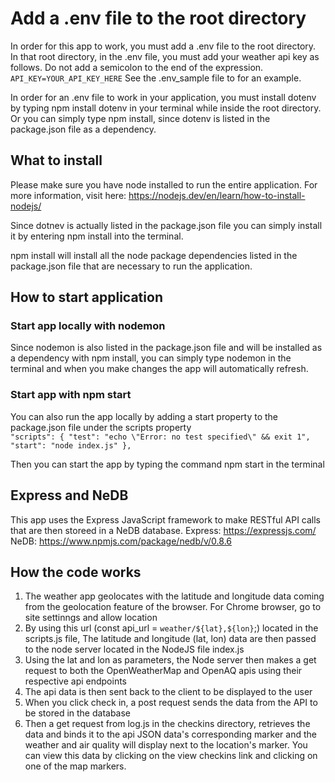 # Add a .env file to the root directory
In order for this app to work, you must add a .env file to the root directory. In that root directory, in the .env file, you must add your weather api key as follows. Do not add a semicolon to the end of the expression.
`API_KEY=YOUR_API_KEY_HERE`
See the .env_sample file to for an example.

In order for an .env file to work in your application, you must install dotenv by typing npm install dotenv in your terminal while inside the root directory. Or you can simply type npm install, since dotenv is listed in the package.json file as a dependency. 

## What to install
Please make sure you have node installed to run the entire application. For more information, visit here: https://nodejs.dev/en/learn/how-to-install-nodejs/ 

Since dotnev is actually listed in the package.json file you can simply install it by entering npm install into the terminal.

npm install will install all the node package dependencies listed in the package.json file that are necessary to run the application. 

## How to start application
### Start app locally with nodemon 

Since nodemon is also listed in the package.json file and will be installed as a dependency with npm install, you can simply type nodemon in the terminal and when you make changes the app will automatically refresh.
### Start app with npm start
You can also run the app locally by adding a start property to the package.json file under the scripts property  
`"scripts": {
    "test": "echo \"Error: no test specified\" && exit 1",
    "start": "node index.js"
  },`

Then you can start the app by typing the command npm start in the terminal

## Express and NeDB 
This app uses the Express JavaScript framework to make RESTful API calls that are then storeed in a NeDB database.
Express: https://expressjs.com/
NeDB: https://www.npmjs.com/package/nedb/v/0.8.6

## How the code works
1. The weather app geolocates with the latitude and longitude data coming from the geolocation feature of the browser. For Chrome browser, go to site settinngs and allow location
2. By using this url (const api_url = `weather/${lat},${lon}`;) located in the scripts.js file, The latitude and longitude (lat, lon) data are then passed to the node server located in the NodeJS file index.js 
3. Using the lat and lon as parameters, the Node server then makes a get request to both the OpenWeatherMap and OpenAQ apis using their respective api endpoints
4. The api data is then sent back to the client to be displayed to the user
5. When you click check in, a post request sends the data from the API to be stored in the database
6. Then a get request from log.js in the checkins directory, retrieves the data and binds it to the api JSON data's corresponding marker and the weather and air quality will display next to the location's marker. You can view this data by clicking on the view checkins link and clicking on one of the map markers. 


